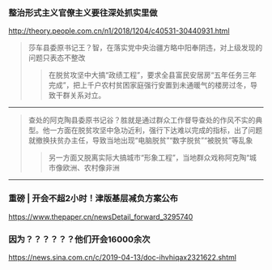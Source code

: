 ### 整治形式主义官僚主义要往深处抓实里做
http://theory.people.com.cn/n1/2018/1204/c40531-30440931.html
>莎车县委原书记王？智，在落实党中央治疆方略中阳奉阴违，对上级发现的问题只表态不整改
>>在脱贫攻坚中大搞“政绩工程”，要求全县富民安居房“五年任务三年完成”，把上千户农村贫困家庭强行安置到未通暖气的楼房过冬，导致干群关系对立。
---
>查处的阿克陶县委原书记谷？胜就是通过群众工作督导查处的作风不实的典型。他一方面在脱贫攻坚中急功近利，强行下达难以完成的指标，出了问题就撤换扶贫办主任，导致当地出现“电脑脱贫”“数字脱贫”“被脱贫”等乱象
>>另一方面又脱离实际大搞城市“形象工程”，当地群众戏称阿克陶“城市像欧洲、农村像非洲
---
### 重磅 | 开会不超2小时！津版基层减负方案公布
https://www.thepaper.cn/newsDetail_forward_3295740
### 因为？？？？？？他们开会16000余次
https://news.sina.com.cn/c/2019-04-13/doc-ihvhiqax2321622.shtml